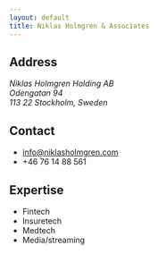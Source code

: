 ```yaml
---
layout: default
title: Niklas Holmgren & Associates
---
```


## Address
<address>
  Niklas Holmgren Holding AB<br/>
  Odengatan 94<br/>
  113 22 Stockholm, Sweden
</address>

## Contact
- info@niklasholmgren.com
- +46 76 14 88 561

## Expertise
- Fintech
- Insuretech
- Medtech
- Media/streaming
